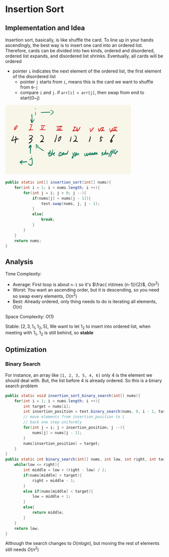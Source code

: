 # Insertion Sort

## Implementation and Idea

Insertion sort, basically, is like shuffle the card. To line up in your hands ascendingly, the best way is to insert one card into an ordered list. Therefore, cards can be divided into two kinds, ordered and disordered, ordered list expands, and disordered list shrinks. Eventually, all cards will be ordered

* pointer `i` indicates the next element of the ordered list, the first element of the disordered list
  * pointer `j` starts from `i`, means this is the card we want to shuffle from `0~j`
  * compare `i` and `j`. if `arr[i] > arr[j]`, then swap from end to start(0~j)

<img src="../picture/Common%20Sorting%20Algorithms/insertion_sort/insertion_sort.jpg" width = "400" height = "220" alt="insertion sort" align=center/>

```java
public static int[] insertion_sort(int[] nums){
    for(int i = 1; i < nums.length; i ++){
        for(int j = i; j > 0; j --){
            if(nums[j] < nums[j - 1]){
                test.swap(nums, j, j - 1);
            }
            else{
                break;
            }
        }
    }
    return nums;
}
```

## Analysis

Time Complexity:

* Average: First loop is about `n-1` so it's $\frac{ n\times (n-1)}{2}$, $O(n^2)$
* Worst: You want an ascending order, but it is descending, so you need so swap every elements, $O(n^2)$
* Best: Already ordered, only thing needs to do is iterating all elements, $O(n)$

Space Complexity: $O(1)$

Stable: $[2, 3, 1_1, 1_2, 5]$, We want to let $1_2$ to insert into ordered list, when meeting with $1_1$, $1_2$ is still behind, so **stable**

## Optimization

### Binary Search

For instance, an array like `[1, 2, 3, 5, 4, 6]` only 4 is the element we should deal with. But, the list before 4 is already ordered. So this is a binary search problem

```java
public static void insertion_sort_binary_search(int[] nums){
    for(int i = 1; i < nums.length; i ++){
        int target = nums[i];
        int insertion_position = test.binary_search(nums, 0, i - 1, target);
        // move elements from insertion_position to i
        // back one step uniformly
        for(int j = i; j > insertion_position; j --){
            nums[j] = nums[j - 1];
        }
        nums[insertion_position] = target;
    }
}
public static int binary_search(int[] nums, int low, int right, int target){
    while(low <= right){
        int middle = low + (right - low) / 2;
        if(nums[middle] > target){
            right = middle - 1;
        }
        else if(nums[middle] < target){
            low = middle + 1;
        }
        else{
            return middle;
        }
    }
    return low;
}
```

Although the search changes to $O(nlogn)$, but moving the rest of elements still needs $O(n^2)$
